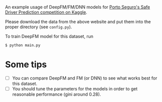 An example usage of DeepFM/FM/DNN models for [Porto Seguro's Safe Driver Prediction competition on Kaggle](https://www.kaggle.com/c/porto-seguro-safe-driver-prediction).

Please download the data from the above website and put them into the proper directory (see `config.py`).

To train DeepFM model for this dataset, run

```
$ python main.py
```

# Some tips
- [ ] You can compare DeepFM and FM (or DNN) to see what works best for this dataset.
- [ ] You should tune the parameters for the models in order to get reasonable performance (gini around 0.28).
